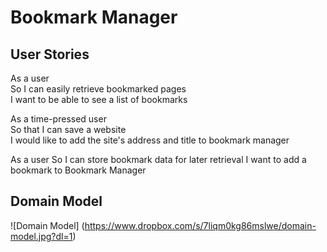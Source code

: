 Bookmark Manager
====

User Stories
---

As a user  
So I can easily retrieve bookmarked pages  
I want to be able to see a list of bookmarks  

As a time-pressed user  
So that I can save a website  
I would like to add the site's address and title to bookmark manager  

As a user
So I can store bookmark data for later retrieval
I want to add a bookmark to Bookmark Manager

Domain Model
---
![Domain Model] (https://www.dropbox.com/s/7liqm0kg86mslwe/domain-model.jpg?dl=1)
